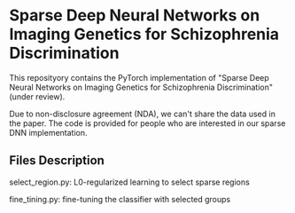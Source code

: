 # Sparse Deep Neural Networks on Imaging Genetics for Schizophrenia Discrimination
This reposityory contains the PyTorch implementation of "Sparse Deep Neural Networks on Imaging Genetics for Schizophrenia Discrimination" (under review).

Due to non-disclosure agreement (NDA), we can't share the data used in the paper. The code is provided for people who are interested in our sparse DNN implementation. 

## Files Description
select_region.py: L0-regularized learning to select sparse regions

fine_tining.py: fine-tuning the classifier with selected groups
